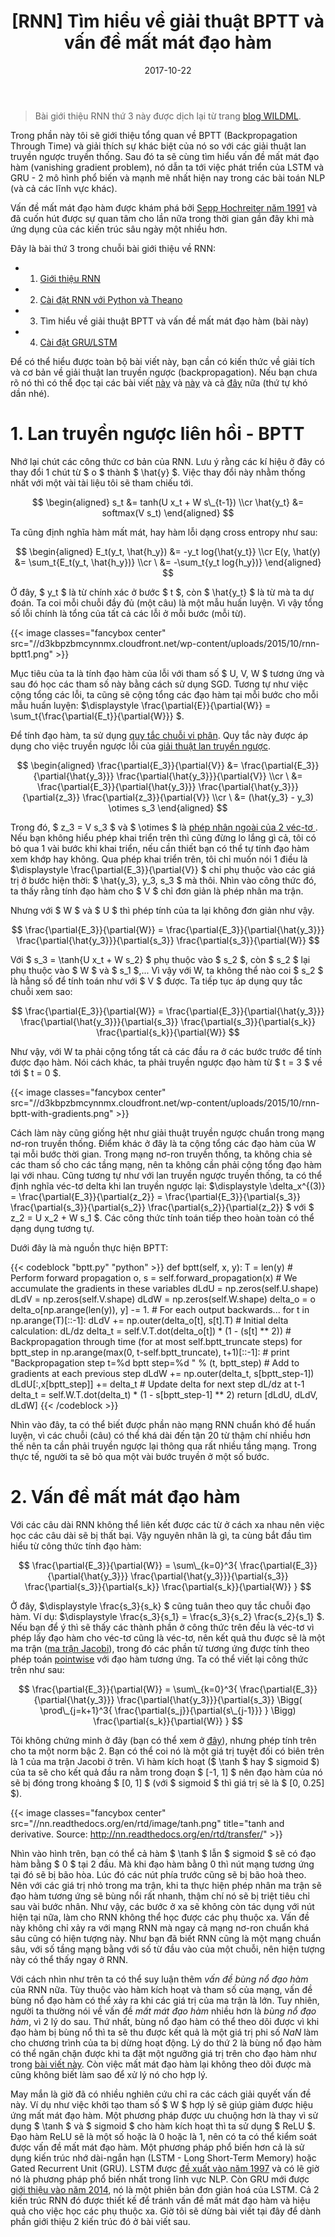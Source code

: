 ﻿---
title: "[RNN] Tìm hiểu về giải thuật BPTT và vấn đề mất mát đạo hàm"
slug: understand-rnn-bptt
date: 2017-10-22
categories:
- Học Máy
- Học Sâu
- RNN
tags:
- RNN
keywords:
- Mạng RNN
- Học Sâu
- Deep Learning
autoThumbnailImage: true
thumbnailImagePosition: left
thumbnailImage: //res.cloudinary.com/dominhhai/image/upload/dl/logo.png
metaAlignment: center
---
> Bài giới thiệu RNN thứ 3 này được dịch lại từ trang <a href="http://www.wildml.com/2015/10/recurrent-neural-networks-tutorial-part-3-backpropagation-through-time-and-vanishing-gradients/" target="_blank" rel="noopener noreferrer">blog WILDML</a>.

Trong phần này tôi sẽ giới thiệu tổng quan về BPTT (Backpropagation Through Time) và giải thích sự khác biệt của nó so với các giải thuật lan truyền ngược truyền thống.
Sau đó ta sẽ cùng tìm hiểu vấn đề mất mát đạo hàm (vanishing gradient problem), nó dẫn ta tới việc phát triển của LSTM và GRU - 2 mô hình phổ biến và mạnh mẽ nhất hiện nay trong các bài toán NLP (và cả các lĩnh vực khác).
<!--more-->

Vấn đề mất mát đạo hàm được khám phá bởi <a href="http://people.idsia.ch/~juergen/fundamentaldeeplearningproblem.html" target="_blank" rel="noopener noreferrer">Sepp Hochreiter năm 1991</a>
và đã cuốn hút được sự quan tâm cho lần nữa trong thời gian gần đây khi mà ứng dụng của các kiến trúc sâu ngày một nhiều hơn.

Đây là bài thứ 3 trong chuỗi bài giới thiệu về RNN:

* 1. [Giới thiệu RNN](/vi/2017/10/what-is-rnn/)
* 2. [Cài đặt RNN với Python và Theano](/vi/2017/10/implement-rnn-with-python/)
* 3. Tìm hiểu về giải thuật BPTT và vấn đề mất mát đạo hàm (bài này)
* 4. [Cài đặt GRU/LSTM](/vi/2017/10/implement-gru-lstm/)

Để có thể hiểu được toàn bộ bài viết này, bạn cần có kiến thức về giải tích và cơ bản về giải thuật lan truyền ngược (backpropagation).
Nếu bạn chưa rõ nó thì có thể đọc tại các bài viết
<a href="http://cs231n.github.io/optimization-2/" target="_blank" rel="noopener noreferrer">này</a>
và <a href="http://colah.github.io/posts/2015-08-Backprop/" target="_blank" rel="noopener noreferrer">này</a>
và cả <a href="http://neuralnetworksanddeeplearning.com/chap2.html" target="_blank" rel="noopener noreferrer">đây</a> nữa (thứ tự khó dần nhé).

<!-- toc -->

# 1. Lan truyền ngược liên hồi - BPTT
Nhớ lại chút các công thức cơ bản của RNN. Lưu ý rằng các kí hiệu ở đây có thay đổi 1 chút từ $ o $ thành $ \hat{y} $.
Việc thay đổi này nhằm thống nhất với một vài tài liệu tôi sẽ tham chiếu tới.

$$
\begin{aligned}
s_t &= tanh(U x_t + W s\_{t-1}) \\cr
\hat{y_t} &= softmax(V s_t)
\end{aligned}
$$

Ta cũng định nghĩa hàm mất mát, hay hàm lỗi dạng cross entropy như sau:

$$
\begin{aligned}
E_t(y_t, \hat{h_y}) &= -y_t log{\hat{y_t}} \\cr
E(y, \hat(y)        &= \sum_t{E_t(y_t, \hat{h_y})} \\cr
                  \ &= -\sum_t{y_t log{h_y})}
\end{aligned}
$$

Ở đây, $ y_t $ là từ chính xác ở bước $ t $, còn $ \hat{y_t} $ là từ mà ta dự đoán.
Ta coi mỗi chuỗi đầy đủ (một câu) là một mẫu huấn luyện.
Vì vậy tổng số lỗi chính là tổng của tất cả các lỗi ở mỗi bước (mỗi từ).

{{< image classes="fancybox center" src="//d3kbpzbmcynnmx.cloudfront.net/wp-content/uploads/2015/10/rnn-bptt1.png" >}}

Mục tiêu của ta là tính đạo hàm của lỗi với tham số $ U, V, W $ tương ứng và sau đó học các tham số này bằng cách sử dụng SGD.
Tương tự như việc cộng tổng các lỗi, ta cũng sẽ cộng tổng các đạo hàm tại mỗi bước cho mỗi mẫu huấn luyện:
$\displaystyle \frac{\partial{E}}{\partial{W}} = \sum_t{\frac{\partial{E_t}}{\partial{W}}} $.

Để tính đạo hàm, ta sử dụng <a href="https://en.wikipedia.org/wiki/Chain_rule" target="_blank" rel="noopener noreferrer">quy tắc chuỗi vi phân</a>.
Quy tắc này được áp dụng cho việc truyền ngược lỗi của <a href="http://colah.github.io/posts/2015-08-Backprop/" target="_blank" rel="noopener noreferrer">giải thuật lan truyền ngược</a>.

$$
\begin{aligned}
\frac{\partial{E_3}}{\partial{V}} &= \frac{\partial{E_3}}{\partial{\hat{y_3}}} \frac{\partial{\hat{y_3}}}{\partial{V}} \\cr
\ &= \frac{\partial{E_3}}{\partial{\hat{y_3}}} \frac{\partial{\hat{y_3}}}{\partial{z_3}} \frac{\partial{z_3}}{\partial{V}} \\cr
\ &= (\hat{y_3} - y_3) \otimes s_3
\end{aligned}
$$

Trong đó, $ z_3 = V s_3 $ và $ \otimes $ là <a href="https://en.wikipedia.org/wiki/Outer_product" target="_blank" rel="noopener noreferrer">phép nhân ngoài của 2 véc-tơ </a>.
Nếu bạn không hiểu phép khai triển trên thì cũng đừng lo lắng gì cả, tôi có bỏ qua 1 vài bước khi khai triển, nếu cần thiết bạn có thể tự tính đạo hàm xem khớp hay không.
Qua phép khai triển trên, tôi chỉ muốn nói 1 điều là $\displaystyle \frac{\partial{E_3}}{\partial{V}} $
chỉ phụ thuộc vào các giá trị ở bước hiện thời: $ \hat{y_3}, y_3, s_3 $ mà thôi.
Nhìn vào công thức đó, ta thấy rằng tính đạo hàm cho $ V $ chỉ đơn giản là phép nhân ma trận.

Nhưng với $ W $ và $ U $ thì phép tính của ta lại không đơn giản như vậy.

$$
\frac{\partial{E_3}}{\partial{W}} = \frac{\partial{E_3}}{\partial{\hat{y_3}}} \frac{\partial{\hat{y_3}}}{\partial{s_3}} \frac{\partial{s_3}}{\partial{W}}
$$

Với $ s_3 = \tanh{U x_t + W s_2} $ phụ thuộc vào $ s_2 $, còn $ s_2 $ lại phụ thuộc vào $ W $ và $ s_1 $,...
Vì vậy với W, ta không thể nào coi $ s_2 $ là hẳng số để tính toán như với $ V $ được.
Ta tiếp tục áp dụng quy tắc chuỗi xem sao:

$$
\frac{\partial{E_3}}{\partial{W}} = \frac{\partial{E_3}}{\partial{\hat{y_3}}} \frac{\partial{\hat{y_3}}}{\partial{s_3}} \frac{\partial{s_3}}{\partial{s_k}} \frac{\partial{s_k}}{\partial{W}}
$$

Như vậy, với W ta phải cộng tổng tất cả các đầu ra ở các bước trước để tính được đạo hàm.
Nói cách khác, ta phải truyền ngược đạo hàm từ $ t = 3 $ về tới $ t = 0 $.

{{< image classes="fancybox center" src="//d3kbpzbmcynnmx.cloudfront.net/wp-content/uploads/2015/10/rnn-bptt-with-gradients.png" >}}

Cách làm này cũng giống hệt như giải thuật truyền ngược chuẩn trong mạng nơ-ron truyền thống.
Điểm khác ở đây là ta cộng tổng các đạo hàm của W tại mỗi bước thời gian.
Trong mạng nơ-ron truyền thống, ta không chia sẻ các tham số cho các tầng mạng,
nên ta không cần phải cộng tổng đạo hàm lại với nhau.
Cũng tương tự như với lan truyền ngược truyền thống, ta có thể định nghĩa véc-tơ delta khi lan truyền ngược lại:
$\displaystyle \delta_x^{(3)} = \frac{\partial{E_3}}{\partial{z_2}} = \frac{\partial{E_3}}{\partial{s_3}} \frac{\partial{s_3}}{\partial{s_2}} \frac{\partial{s_2}}{\partial{z_2}} $ với $ z_2 = U x_2 + W s_1 $.
Các công thức tính toán tiếp theo hoàn toàn có thể dạng dụng tương tự.

Dưới đây là mà nguồn thực hiện BPTT:

{{< codeblock "bptt.py" "python" >}}
def bptt(self, x, y):
    T = len(y)
    # Perform forward propagation
    o, s = self.forward_propagation(x)
    # We accumulate the gradients in these variables
    dLdU = np.zeros(self.U.shape)
    dLdV = np.zeros(self.V.shape)
    dLdW = np.zeros(self.W.shape)
    delta_o = o
    delta_o[np.arange(len(y)), y] -= 1.
    # For each output backwards...
    for t in np.arange(T)[::-1]:
        dLdV += np.outer(delta_o[t], s[t].T)
        # Initial delta calculation: dL/dz
        delta_t = self.V.T.dot(delta_o[t]) * (1 - (s[t] ** 2))
        # Backpropagation through time (for at most self.bptt_truncate steps)
        for bptt_step in np.arange(max(0, t-self.bptt_truncate), t+1)[::-1]:
            # print "Backpropagation step t=%d bptt step=%d " % (t, bptt_step)
            # Add to gradients at each previous step
            dLdW += np.outer(delta_t, s[bptt_step-1])              
            dLdU[:,x[bptt_step]] += delta_t
            # Update delta for next step dL/dz at t-1
            delta_t = self.W.T.dot(delta_t) * (1 - s[bptt_step-1] ** 2)
    return [dLdU, dLdV, dLdW]
{{< /codeblock >}}

Nhìn vào đây, ta có thể biết được phần nào mạng RNN chuẩn khó để huấn luyện,
vì các chuỗi (câu) có thể khá dài đến tận 20 từ thậm chí nhiều hơn thế nên
ta cần phải truyền ngược lại thông qua rất nhiều tầng mạng.
Trong thực tế, người ta sẽ bỏ qua một vài bước truyền ở một số bước.

# 2. Vấn đề mất mát đạo hàm
Với các câu dài RNN không thể liên kết được các từ ở cách xa nhau nên việc học các câu dài sẽ bị thất bại. Vậy nguyên nhân là gì, ta cùng bắt đầu tìm hiểu từ công thức tính đạo hàm:

$$
\frac{\partial{E_3}}{\partial{W}} = \sum\_{k=0}^3{
  \frac{\partial{E_3}}{\partial{\hat{y_3}}}
  \frac{\partial{\hat{y_3}}}{\partial{s_3}}
  \frac{\partial{s_3}}{\partial{s_k}}
  \frac{\partial{s_k}}{\partial{W}}
}
$$

Ở đây, $\displaystyle \frac{s_3}{s_k} $ cũng tuân theo quy tắc chuỗi đạo hàm.
Ví dụ: $\displaystyle \frac{s_3}{s_1} = \frac{s_3}{s_2} \frac{s_2}{s_1} $.
Nếu bạn để ý thì sẽ thấy các thành phần ở công thức trên đều là véc-tơ vì phép lấy đạo hàm cho véc-tơ cũng là véc-tơ, nên kết quả thu được sẽ là một ma trận
(<a href="https://en.wikipedia.org/wiki/Jacobian_matrix_and_determinant" target="_blank" rel="noopener noreferrer">ma trận Jacobi</a>),
trong đó các phần tử tương ứng được tính theo phép toán <a href="https://en.wikipedia.org/wiki/Pointwise" target="_blank" rel="noopener noreferrer">pointwise</a> với đạo hàm tương ứng.
Ta có thể viết lại công thức trên như sau:

$$
\frac{\partial{E_3}}{\partial{W}} = \sum\_{k=0}^3{
  \frac{\partial{E_3}}{\partial{\hat{y_3}}}
  \frac{\partial{\hat{y_3}}}{\partial{s_3}}
  \Bigg(
    \prod\_{j=k+1}^3{
      \frac{\partial{s_j}}{\partial{s\_{j-1}}}
    }
  \Bigg)
  \frac{\partial{s_k}}{\partial{W}}
}
$$

Tôi không chứng minh ở đây (bạn có thể xem ở <a href="http://www.jmlr.org/proceedings/papers/v28/pascanu13.pdf" target="_blank" rel="noopener noreferrer">đây</a>),
nhưng phép tính trên cho ta một norm bậc 2.
Bạn có thể coi nó là một giá trị tuyệt đối có biên trên là 1 của ma trận Jacobi ở trên.
Vì hàm kích hoạt ($ \tanh $ hay $ sigmoid $) của ta sẽ cho kết quả đầu ra nằm trong đoạn $ [-1, 1] $
nên đạo hàm của nó sẽ bị đóng trong khoảng $ [0, 1] $ (với $ sigmoid $ thì giá trị sẽ là $ [0, 0.25] $).

{{< image classes="fancybox center" src="//nn.readthedocs.org/en/rtd/image/tanh.png" title="tanh and derivative. Source: http://nn.readthedocs.org/en/rtd/transfer/" >}}

Nhìn vào hình trên, bạn có thể cả hàm $ \tanh $ lẫn $ sigmoid $ sẽ có đạo hàm bằng $ 0 $ tại 2 đầu.
Mà khi đạo hàm bằng 0 thì nút mạng tương ứng tại đó sẽ bị bão hòa. Lúc đó các nút phía trước cũng sẽ bị bão hoà theo.
Nên với các giá trị nhỏ trong ma trận, khi ta thực hiện phép nhân ma trận sẽ đạo hàm tương ứng sẽ bùng nổi rất nhanh, thậm chí nó sẽ bị triệt tiêu chỉ sau vài bước nhân.
Như vậy, các bước ở xa sẽ không còn tác dụng với nút hiện tại nữa, làm cho RNN không thể học được các phụ thuộc xa.
Vấn đề này không chỉ xảy ra với mạng RNN mà ngay cả mạng nơ-ron chuẩn khá sâu cũng có hiện tượng này.
Như bạn đã biết RNN cũng là một mạng chuẩn sâu, với số tầng mạng bằng với số từ đầu vào của một chuỗi, nên hiện tượng này có thể thấy ngay ở RNN.

Với cách nhìn như trên ta có thể suy luận thêm *vấn đề bùng nổ đạo hàm* của RNN nữa.
Tùy thuộc vào hàm kích hoạt và tham số của mạng, vấn đề bùng nổ đạo hàm có thể xảy ra khi các giá trị của ma trận là lớn.
Tuy nhiên, người ta thường nói về vấn đề *mất mát đạo hàm* nhiều hơn là *bùng nổ đạo hàm*,
vì 2 lý do sau. Thứ nhất, bùng nổ đạo hàm có thể theo dõi được
vì khi đạo hàm bị bùng nổ thì ta sẽ thu được kết quả là một giá trị phi số *NaN* làm cho chương trình của ta bị dừng hoạt động.
Lý do thứ 2 là bùng nổ đạo hàm có thể ngăn chặn được khi ta đặt một ngưỡng giá trị trên cho đạo hàm như trong <a href="http://www.jmlr.org/proceedings/papers/v28/pascanu13.pdf" target="_blank" rel="noopener noreferrer">bài viết này</a>.
Còn việc mất mát đạo hàm lại không theo dõi được mà cũng không biết làm sao để xử lý nó cho hợp lý.

May mắn là giờ đã có nhiều nghiên cứu chỉ ra các cách giải quyết vấn đề này.
Ví dụ như việc khởi tạo tham số $ W $ hợp lý sẽ giúp giảm được hiệu ứng mất mát đạo hàm.
Một phương pháp được ưu chuộng hơn là thay vì sử dụng $ \tanh $ và $ sigmoid $ cho hàm kích hoạt thì ta sử dụng $ ReLU $.
Đạo hàm ReLU sẽ là một số hoặc là 0 hoặc là 1, nên có ta có thể kiểm soát được vấn đề mất mát đạo hàm.
Một phương pháp phổ biến hơn cả là sử dụng kiến trúc nhớ dài-ngắn hạn (LSTM - Long Short-Term Memory) hoặc Gated Recurrent Unit (GRU).
LSTM được <a href="http://deeplearning.cs.cmu.edu/pdfs/Hochreiter97_lstm.pdf" target="_blank" rel="noopener noreferrer">đề xuất vào năm 1997</a>
và có lẽ giờ nó là phương pháp phổ biến nhất trong lĩnh vực NLP.
Còn GRU mới được <a href="http://arxiv.org/pdf/1406.1078v3.pdf" target="_blank" rel="noopener noreferrer">giới thiệu vào năm 2014</a>,
nó là một phiên bản đơn giản hoá của LSTM.
Cả 2 kiến trúc RNN đó được thiết kế để tránh vấn đề mất mát đạo hàm và hiệu quả cho việc học các phụ thuộc xa.
Giờ tôi sẽ dừng bài viết tại đây để dành phần giới thiệu 2 kiến trúc đó ở bài viết sau.
